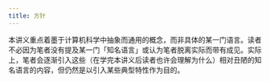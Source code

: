 ```yaml
---
title: 方针
---
```

本讲义重点着墨于计算机科学中抽象而通用的概念，而非具体的某一门语言。读者不必因为笔者没有提及某一门「知名语言」或认为笔者脱离实际而带有成见。实际上，笔者会逐渐引入这些（在学完本讲义后读者也许会理解为什么）相对丑陋的知名语言的内容，但仍然是以引入某些典型特性作为目的。
